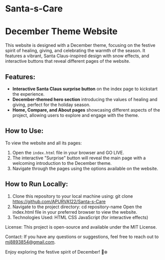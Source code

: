 # Santa-s-Care
# December Theme Website

This website is designed with a December theme, focusing on the festive spirit of healing, giving, and celebrating the warmth of the season. It features a vibrant, Santa Claus-inspired design with snow effects, and interactive buttons that reveal different pages of the website.

## Features:
- **Interactive Santa Claus surprise button** on the index page to kickstart the experience.
- **December-themed hero section** introducing the values of healing and giving, perfect for the holiday season.
- **Home, Compare, and About pages** showcasing different aspects of the project, allowing users to explore and engage with the theme.

## How to Use:
To view the website and all its pages:
1. Open the `index.html` file in your browser and GO LIVE.
2. The interactive "Surprise" button will reveal the main page with a welcoming introduction to the December theme.
3. Navigate through the pages using the options available on the website.

## How to Run Locally:
1. Clone this repository to your local machine using:
   git clone https://github.com/APURVA122/Santa-s-Care
2.  Navigate to the project directory:
   cd repository-name
Open the index.html file in your preferred browser to view the website.
3. Technologies Used:
   HTML
   CSS
   JavaScript (for interactive effects)



License:
This project is open-source and available under the MIT License.

Contact:
If you have any questions or suggestions, feel free to reach out to mj8893854@gmail.com.

Enjoy exploring the festive spirit of December! 🎅❄️

  
